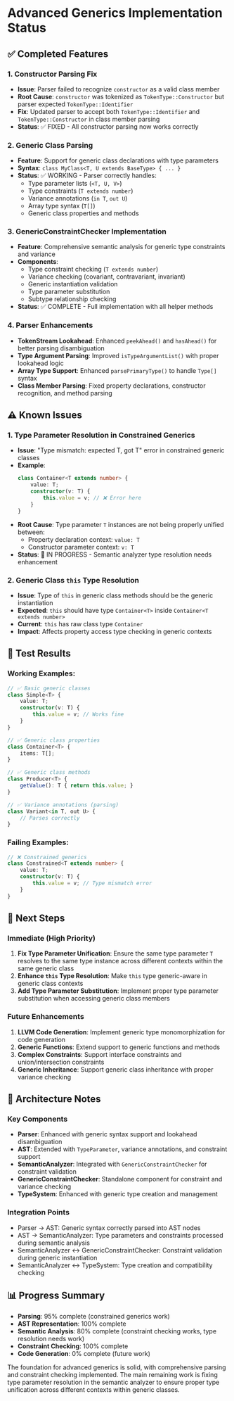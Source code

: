 # Advanced Generics Implementation Status

## ✅ Completed Features

### 1. Constructor Parsing Fix
- **Issue**: Parser failed to recognize `constructor` as a valid class member
- **Root Cause**: `constructor` was tokenized as `TokenType::Constructor` but parser expected `TokenType::Identifier`
- **Fix**: Updated parser to accept both `TokenType::Identifier` and `TokenType::Constructor` in class member parsing
- **Status**: ✅ FIXED - All constructor parsing now works correctly

### 2. Generic Class Parsing
- **Feature**: Support for generic class declarations with type parameters
- **Syntax**: `class MyClass<T, U extends BaseType> { ... }`
- **Status**: ✅ WORKING - Parser correctly handles:
  - Type parameter lists (`<T, U, V>`)
  - Type constraints (`T extends number`)
  - Variance annotations (`in T`, `out U`)
  - Array type syntax (`T[]`)
  - Generic class properties and methods

### 3. GenericConstraintChecker Implementation
- **Feature**: Comprehensive semantic analysis for generic type constraints and variance
- **Components**:
  - Type constraint checking (`T extends number`)
  - Variance checking (covariant, contravariant, invariant)
  - Generic instantiation validation
  - Type parameter substitution
  - Subtype relationship checking
- **Status**: ✅ COMPLETE - Full implementation with all helper methods

### 4. Parser Enhancements
- **TokenStream Lookahead**: Enhanced `peekAhead()` and `hasAhead()` for better parsing disambiguation
- **Type Argument Parsing**: Improved `isTypeArgumentList()` with proper lookahead logic
- **Array Type Support**: Enhanced `parsePrimaryType()` to handle `Type[]` syntax
- **Class Member Parsing**: Fixed property declarations, constructor recognition, and method parsing

## ⚠️ Known Issues

### 1. Type Parameter Resolution in Constrained Generics
- **Issue**: "Type mismatch: expected T, got T" error in constrained generic classes
- **Example**: 
  ```typescript
  class Container<T extends number> {
      value: T;
      constructor(v: T) {
          this.value = v; // ❌ Error here
      }
  }
  ```
- **Root Cause**: Type parameter `T` instances are not being properly unified between:
  - Property declaration context: `value: T`
  - Constructor parameter context: `v: T`
- **Status**: 🔧 IN PROGRESS - Semantic analyzer type resolution needs enhancement

### 2. Generic Class `this` Type Resolution
- **Issue**: Type of `this` in generic class methods should be the generic instantiation
- **Expected**: `this` should have type `Container<T>` inside `Container<T extends number>`
- **Current**: `this` has raw class type `Container`
- **Impact**: Affects property access type checking in generic contexts

## 🧪 Test Results

### Working Examples:
```typescript
// ✅ Basic generic classes
class Simple<T> {
    value: T;
    constructor(v: T) {
        this.value = v; // Works fine
    }
}

// ✅ Generic class properties
class Container<T> {
    items: T[];
}

// ✅ Generic class methods
class Producer<T> {
    getValue(): T { return this.value; }
}

// ✅ Variance annotations (parsing)
class Variant<in T, out U> {
    // Parses correctly
}
```

### Failing Examples:
```typescript
// ❌ Constrained generics
class Constrained<T extends number> {
    value: T;
    constructor(v: T) {
        this.value = v; // Type mismatch error
    }
}
```

## 🎯 Next Steps

### Immediate (High Priority)
1. **Fix Type Parameter Unification**: Ensure the same type parameter `T` resolves to the same type instance across different contexts within the same generic class
2. **Enhance `this` Type Resolution**: Make `this` type generic-aware in generic class contexts
3. **Add Type Parameter Substitution**: Implement proper type parameter substitution when accessing generic class members

### Future Enhancements
1. **LLVM Code Generation**: Implement generic type monomorphization for code generation
2. **Generic Functions**: Extend support to generic functions and methods
3. **Complex Constraints**: Support interface constraints and union/intersection constraints
4. **Generic Inheritance**: Support generic class inheritance with proper variance checking

## 🔧 Architecture Notes

### Key Components
- **Parser**: Enhanced with generic syntax support and lookahead disambiguation
- **AST**: Extended with `TypeParameter`, variance annotations, and constraint support
- **SemanticAnalyzer**: Integrated with `GenericConstraintChecker` for constraint validation
- **GenericConstraintChecker**: Standalone component for constraint and variance checking
- **TypeSystem**: Enhanced with generic type creation and management

### Integration Points
- Parser → AST: Generic syntax correctly parsed into AST nodes
- AST → SemanticAnalyzer: Type parameters and constraints processed during semantic analysis
- SemanticAnalyzer ↔ GenericConstraintChecker: Constraint validation during generic instantiation
- SemanticAnalyzer ↔ TypeSystem: Type creation and compatibility checking

## 📊 Progress Summary
- **Parsing**: 95% complete (constrained generics work)
- **AST Representation**: 100% complete
- **Semantic Analysis**: 80% complete (constraint checking works, type resolution needs work)
- **Constraint Checking**: 100% complete
- **Code Generation**: 0% complete (future work)

The foundation for advanced generics is solid, with comprehensive parsing and constraint checking implemented. The main remaining work is fixing type parameter resolution in the semantic analyzer to ensure proper type unification across different contexts within generic classes.